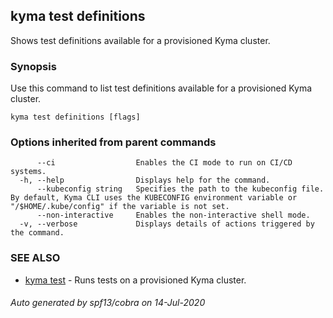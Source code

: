 ## kyma test definitions

Shows test definitions available for a provisioned Kyma cluster.

### Synopsis

Use this command to list test definitions available for a provisioned Kyma cluster.

```
kyma test definitions [flags]
```

### Options inherited from parent commands

```
      --ci                  Enables the CI mode to run on CI/CD systems.
  -h, --help                Displays help for the command.
      --kubeconfig string   Specifies the path to the kubeconfig file. By default, Kyma CLI uses the KUBECONFIG environment variable or "/$HOME/.kube/config" if the variable is not set.
      --non-interactive     Enables the non-interactive shell mode.
  -v, --verbose             Displays details of actions triggered by the command.
```

### SEE ALSO

* [kyma test](kyma_test.md)	 - Runs tests on a provisioned Kyma cluster.

###### Auto generated by spf13/cobra on 14-Jul-2020
